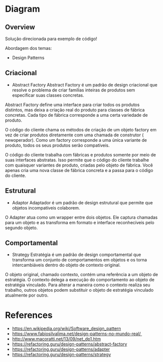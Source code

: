 # Diagram

## Overview
Solução direcionada para exemplo de código!

Abordagem dos temas:
- Design Patterns

## Criacional
- Abstract Factory
Abstract Factory é um padrão de design criacional que resolve o problema de criar famílias inteiras de produtos sem especificar suas classes concretas.

Abstract Factory define uma interface para criar todos os produtos distintos, mas deixa a criação real do produto para classes de fábrica concretas. Cada tipo de fábrica corresponde a uma certa variedade de produto.

O código do cliente chama os métodos de criação de um objeto factory em vez de criar produtos diretamente com uma chamada de construtor ( newoperador). Como um factory corresponde a uma única variante de produto, todos os seus produtos serão compatíveis.

O código do cliente trabalha com fábricas e produtos somente por meio de suas interfaces abstratas. Isso permite que o código do cliente trabalhe com quaisquer variantes de produto, criadas pelo objeto de fábrica. Você apenas cria uma nova classe de fábrica concreta e a passa para o código do cliente.

## Estrutural
- Adaptor
Adaptador é um padrão de design estrutural que permite que objetos incompatíveis colaborem.

O Adapter atua como um wrapper entre dois objetos. Ele captura chamadas para um objeto e as transforma em formato e interface reconhecíveis pelo segundo objeto.

## Comportamental
- Strategy
Estratégia é um padrão de design comportamental que transforma um conjunto de comportamentos em objetos e os torna intercambiáveis ​​dentro do objeto de contexto original.

O objeto original, chamado contexto, contém uma referência a um objeto de estratégia. O contexto delega a execução do comportamento ao objeto de estratégia vinculado. Para alterar a maneira como o contexto realiza seu trabalho, outros objetos podem substituir o objeto de estratégia vinculado atualmente por outro.

# References
- https://en.wikipedia.org/wiki/Software_design_pattern 
- https://www.fabiosilvalima.net/design-patterns-no-mundo-real/ 
- http://www.macoratti.net/13/09/net_dp1.htm
- https://refactoring.guru/design-patterns/abstract-factory
- https://refactoring.guru/design-patterns/adapter
- https://refactoring.guru/design-patterns/strategy